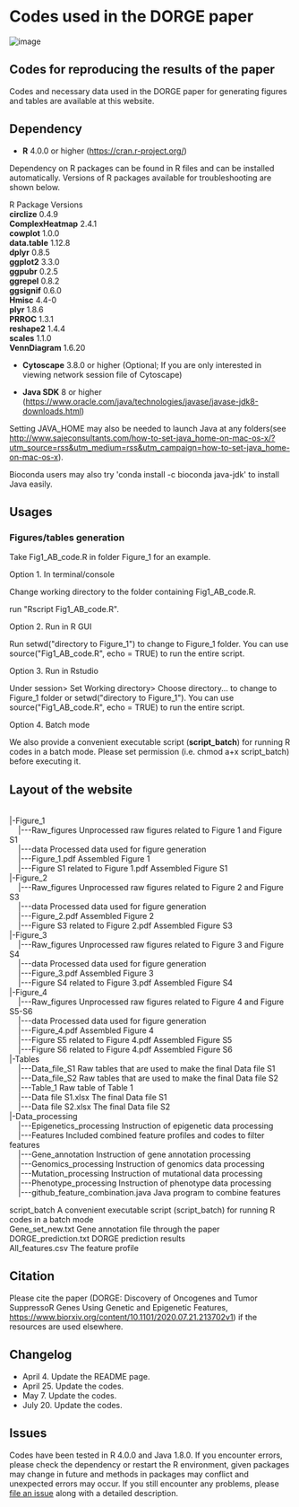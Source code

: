 # Codes used in the DORGE paper
![image](https://github.com/biocq/DORGE/blob/master/DORGE_logo.svg)
## Codes for reproducing the results of the paper
Codes and necessary data used in the DORGE paper for generating figures and tables are available at this website.

## Dependency

*  **R** 4.0.0 or higher (https://cran.r-project.org/)

Dependency on R packages can be found in R files and can be installed automatically. Versions of R packages available for troubleshooting are shown below.

R Package	Versions  
**circlize**	0.4.9  
**ComplexHeatmap**	2.4.1  
**cowplot**	1.0.0  
**data.table**	1.12.8  
**dplyr**	0.8.5  
**ggplot2**	3.3.0  
**ggpubr**	0.2.5  
**ggrepel**	0.8.2  
**ggsignif**	0.6.0  
**Hmisc**	4.4-0  
**plyr**	1.8.6  
**PRROC**	1.3.1  
**reshape2**	1.4.4  
**scales**	1.1.0  
**VennDiagram**	1.6.20  

*  **Cytoscape** 3.8.0 or higher (Optional; If you are only interested in viewing network session file of Cytoscape)

*  **Java SDK** 8 or higher (https://www.oracle.com/java/technologies/javase/javase-jdk8-downloads.html)

Setting JAVA_HOME may also be needed to launch Java at any folders(see http://www.sajeconsultants.com/how-to-set-java_home-on-mac-os-x/?utm_source=rss&utm_medium=rss&utm_campaign=how-to-set-java_home-on-mac-os-x).

Bioconda users may also try 'conda install -c bioconda java-jdk' to install Java easily.

## Usages

### Figures/tables generation

Take Fig1_AB_code.R in folder Figure_1 for an example.

Option 1. In terminal/console

Change working directory to the folder containing Fig1_AB_code.R.

run "Rscript Fig1_AB_code.R".

Option 2. Run in R GUI

Run setwd("directory to Figure_1") to change to Figure_1 folder. You can use source("Fig1_AB_code.R", echo = TRUE) to run the entire script.

Option 3. Run in Rstudio

Under session> Set Working directory> Choose directory... to change to Figure_1 folder or setwd("directory to Figure_1"). You can use source("Fig1_AB_code.R", echo = TRUE) to run the entire script.

Option 4. Batch mode

We also provide a convenient executable script (**script_batch**) for running R codes in a batch mode. Please set permission (i.e. chmod a+x script_batch) before executing it.



## Layout of the website
<br/>
|-Figure_1<br/>
&nbsp;&nbsp;&nbsp;&nbsp;|---Raw_figures                        			Unprocessed raw figures related to Figure 1 and Figure S1<br/>
&nbsp;&nbsp;&nbsp;&nbsp;|---data			                      		Processed data used for figure generation<br/>
&nbsp;&nbsp;&nbsp;&nbsp;|---Figure_1.pdf                       			Assembled Figure 1<br/>
&nbsp;&nbsp;&nbsp;&nbsp;|---Figure S1 related to Figure 1.pdf  			Assembled Figure S1<br/>
|-Figure_2<br/>
&nbsp;&nbsp;&nbsp;&nbsp;|---Raw_figures                        			Unprocessed raw figures related to Figure 2 and Figure S3<br/>
&nbsp;&nbsp;&nbsp;&nbsp;|---data			                      		Processed data used for figure generation<br/>
&nbsp;&nbsp;&nbsp;&nbsp;|---Figure_2.pdf                       			Assembled Figure 2<br/>
&nbsp;&nbsp;&nbsp;&nbsp;|---Figure S3 related to Figure 2.pdf  			Assembled Figure S3<br/>
|-Figure_3<br/>
&nbsp;&nbsp;&nbsp;&nbsp;|---Raw_figures                        			Unprocessed raw figures related to Figure 3 and Figure S4<br/>
&nbsp;&nbsp;&nbsp;&nbsp;|---data			                      		Processed data used for figure generation<br/>
&nbsp;&nbsp;&nbsp;&nbsp;|---Figure_3.pdf                       			Assembled Figure 3<br/>
&nbsp;&nbsp;&nbsp;&nbsp;|---Figure S4 related to Figure 3.pdf  			Assembled Figure S4<br/>
|-Figure_4<br/>
&nbsp;&nbsp;&nbsp;&nbsp;|---Raw_figures                        			Unprocessed raw figures related to Figure 4 and Figure S5-S6<br/>
&nbsp;&nbsp;&nbsp;&nbsp;|---data			                      		Processed data used for figure generation<br/>
&nbsp;&nbsp;&nbsp;&nbsp;|---Figure_4.pdf                       			Assembled Figure 4<br/>
&nbsp;&nbsp;&nbsp;&nbsp;|---Figure S5 related to Figure 4.pdf  			Assembled Figure S5<br/>
&nbsp;&nbsp;&nbsp;&nbsp;|---Figure S6 related to Figure 4.pdf  			Assembled Figure S6<br/>
|-Tables<br/>
&nbsp;&nbsp;&nbsp;&nbsp;|---Data_file_S1                       			Raw tables that are used to make the final Data file S1<br/>
&nbsp;&nbsp;&nbsp;&nbsp;|---Data_file_S2                       			Raw tables that are used to make the final Data file S2<br/>
&nbsp;&nbsp;&nbsp;&nbsp;|---Table_1                            			Raw table of Table 1<br/>
&nbsp;&nbsp;&nbsp;&nbsp;|---Data file S1.xlsx                  			The final Data file S1<br/>
&nbsp;&nbsp;&nbsp;&nbsp;|---Data file S2.xlsx                  			The final Data file S2<br/>
|-Data_processing<br/>
&nbsp;&nbsp;&nbsp;&nbsp;|---Epigenetics_processing             			Instruction of epigenetic data processing<br/>
&nbsp;&nbsp;&nbsp;&nbsp;|---Features		            			 			Included combined feature profiles and codes to filter features<br/>
&nbsp;&nbsp;&nbsp;&nbsp;|---Gene_annotation             			 			Instruction of gene annotation processing<br/>
&nbsp;&nbsp;&nbsp;&nbsp;|---Genomics_processing             	 			Instruction of genomics data processing<br/>
&nbsp;&nbsp;&nbsp;&nbsp;|---Mutation_processing             	 			Instruction of mutational data processing<br/>
&nbsp;&nbsp;&nbsp;&nbsp;|---Phenotype_processing             	 			Instruction of phenotype data processing<br/>
&nbsp;&nbsp;&nbsp;&nbsp;|---github_feature_combination.java    			Java program to combine features<br/>

script_batch		                    								A convenient executable script (script_batch) for running R codes in a batch mode<br/>
Gene_set_new.txt		                    								Gene annotation file through the paper<br/>
DORGE_prediction.txt                    								DORGE prediction results<br/>
All_features.csv                        								The feature profile<br/>

## Citation

Please cite the paper (DORGE: Discovery of Oncogenes and Tumor SuppressoR Genes Using Genetic and Epigenetic Features, https://www.biorxiv.org/content/10.1101/2020.07.21.213702v1) if the resources are used elsewhere.


## Changelog
*  April 4. Update the README page.
*  April 25. Update the codes.
*  May 7. Update the codes.
*  July 20. Update the codes.

## Issues

Codes have been tested in R 4.0.0 and Java 1.8.0. If you encounter errors, please check the dependency or restart the R environment, given packages may change in future and methods in packages may conflict and unexpected errors may occur. If you still encounter any problems, please [file an issue](https://github.com/biocq/DORGE_paper/issues) along with a detailed description.

